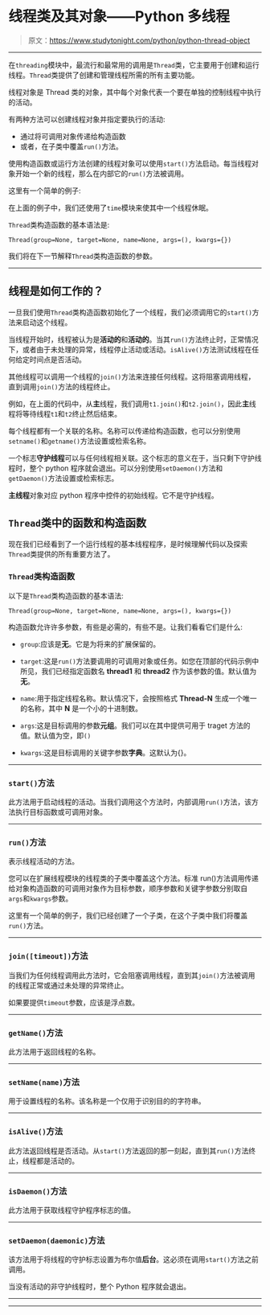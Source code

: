 # 线程类及其对象——Python 多线程

> 原文：<https://www.studytonight.com/python/python-thread-object>

* * *

在`threading`模块中，最流行和最常用的调用是`Thread`类，它主要用于创建和运行线程。`Thread`类提供了创建和管理线程所需的所有主要功能。

线程对象是 Thread 类的对象，其中每个对象代表一个要在单独的控制线程中执行的活动。

有两种方法可以创建线程对象并指定要执行的活动:

*   通过将可调用对象传递给构造函数
*   或者，在子类中覆盖`run()`方法。

使用构造函数或运行方法创建的线程对象可以使用`start()`方法启动。每当线程对象开始一个新的线程，那么在内部它的`run()`方法被调用。

这里有一个简单的例子:

在上面的例子中，我们还使用了`time`模块来使其中一个线程休眠。

`Thread`类构造函数的基本语法是:

```
Thread(group=None, target=None, name=None, args=(), kwargs={})
```

我们将在下一节解释`Thread`类构造函数的参数。

* * *

## 线程是如何工作的？

一旦我们使用`Thread`类构造函数初始化了一个线程，我们必须调用它的`start()`方法来启动这个线程。

当线程开始时，线程被认为是**活动的**和**活动的**。当其`run()`方法终止时，正常情况下，或者由于未处理的异常，线程停止活动或活动。`isAlive()`方法测试线程在任何给定时间点是否活动。

其他线程可以调用一个线程的`join()`方法来连接任何线程。这将阻塞调用线程，直到调用`join()`方法的线程终止。

例如，在上面的代码中，从**主**线程，我们调用`t1.join()`和`t2.join()`，因此**主**线程将等待线程`t1`和`t2`终止然后结束。

每个线程都有一个关联的名称。名称可以传递给构造函数，也可以分别使用`setname()`和`getname()`方法设置或检索名称。

一个标志**守护线程**可以与任何线程相关联。这个标志的意义在于，当只剩下守护线程时，整个 python 程序就会退出。可以分别使用`setDaemon()`方法和`getDaemon()`方法设置或检索标志。

**主线程**对象对应 python 程序中控件的初始线程。它不是守护线程。

## `Thread`类中的函数和构造函数

现在我们已经看到了一个运行线程的基本线程程序，是时候理解代码以及探索`Thread`类提供的所有重要方法了。

### `Thread`类构造函数

以下是`Thread`类构造函数的基本语法:

```
Thread(group=None, target=None, name=None, args=(), kwargs={})
```

构造函数允许许多参数，有些是必需的，有些不是。让我们看看它们是什么:

*   `group`:应该是**无**。它是为将来的扩展保留的。

*   `target`:这是`run()`方法要调用的可调用对象或任务。如您在顶部的代码示例中所见，我们已经指定函数名 **thread1** 和 **thread2** 作为该参数的值。默认值为**无**。

*   `name`:用于指定线程名称。默认情况下，会按照格式 **Thread-N** 生成一个唯一的名称，其中 **N** 是一个小的十进制数。

*   `args`:这是目标调用的参数**元组**。我们可以在其中提供可用于 traget 方法的值。默认值为空，即`()`

*   `kwargs`:这是目标调用的关键字参数**字典**。这默认为{}。

* * *

### `start()`方法

此方法用于启动线程的活动。当我们调用这个方法时，内部调用`run()`方法，该方法执行目标函数或可调用对象。

* * *

### `run()`方法

表示线程活动的方法。

您可以在扩展线程模块的线程类的子类中覆盖这个方法。标准 run()方法调用传递给对象构造函数的可调用对象作为目标参数，顺序参数和关键字参数分别取自`args`和`kwargs`参数。

这里有一个简单的例子，我们已经创建了一个子类，在这个子类中我们将覆盖`run()`方法。

* * *

### `join([timeout])`方法

当我们为任何线程调用此方法时，它会阻塞调用线程，直到其`join()`方法被调用的线程正常或通过未处理的异常终止。

如果要提供`timeout`参数，应该是浮点数。

* * *

### `getName()`方法

此方法用于返回线程的名称。

* * *

### `setName(name)`方法

用于设置线程的名称。该名称是一个仅用于识别目的的字符串。

* * *

### `isAlive()`方法

此方法返回线程是否活动。从`start()`方法返回的那一刻起，直到其`run()`方法终止，线程都是活动的。

* * *

### `isDaemon()`方法

此方法用于获取线程守护程序标志的值。

* * *

### `setDaemon(daemonic)`方法

该方法用于将线程的守护标志设置为布尔值**后台**。这必须在调用`start()`方法之前调用。

当没有活动的非守护线程时，整个 Python 程序就会退出。

* * *

* * *